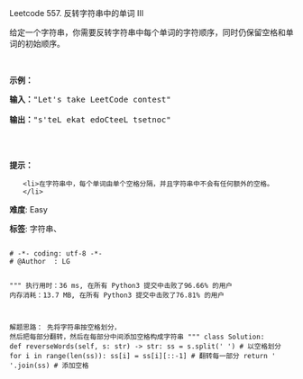 Leetcode 557. 反转字符串中的单词 III
<p>给定一个字符串，你需要反转字符串中每个单词的字符顺序，同时仍保留空格和单词的初始顺序。</p>


<p>&nbsp;</p>



<p><strong>示例：</strong></p>



<pre><strong>输入：</strong>&quot;Let&#39;s take LeetCode contest&quot;

<strong>输出：</strong>&quot;s&#39;teL ekat edoCteeL tsetnoc&quot;

</pre>



<p>&nbsp;</p>



<p><strong><strong><strong><strong>提示：</strong></strong></strong></strong></p>



<ul>

	<li>在字符串中，每个单词由单个空格分隔，并且字符串中不会有任何额外的空格。</li>

</ul>





 **难度**: Easy



 **标签**: 字符串、 





<div class="hcb_wrap">
<pre class="prism undefined-numbers lang-python" data-lang="Python"><code>
# -*- coding: utf-8 -*-
# @Author  : LG

"""
执行用时：36 ms, 在所有 Python3 提交中击败了96.66% 的用户
内存消耗：13.7 MB, 在所有 Python3 提交中击败了76.81% 的用户

解题思路：
    先将字符串按空格划分， 然后把每部分翻转，然后在每部分中间添加空格构成字符串
"""
class Solution:
    def reverseWords(self, s: str) -> str:
        ss = s.split(' ')   # 以空格划分
        for i in range(len(ss)):
            ss[i] = ss[i][::-1] # 翻转每一部分
        return ' '.join(ss) # 添加空格
</code></pre></div>
